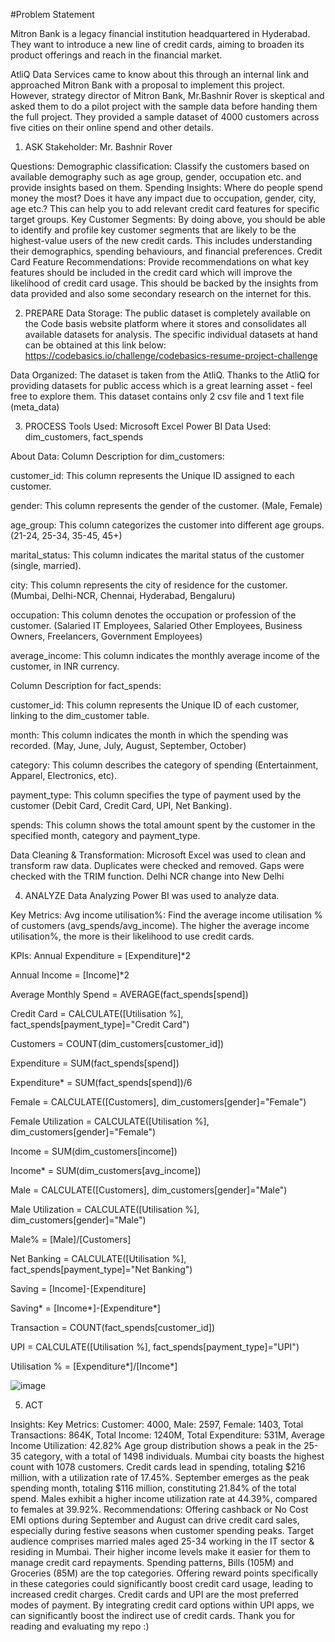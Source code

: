 #Problem Statement

Mitron Bank is a legacy financial institution headquartered in Hyderabad. They want to introduce a new line of credit cards, aiming to broaden its product offerings and reach in the financial market.

AtliQ Data Services came to know about this through an internal link and approached Mitron Bank with a proposal to implement this project. However, strategy director of Mitron Bank, Mr.Bashnir Rover is skeptical and asked them to do a pilot project with the sample data before handing them the full project. They provided a sample dataset of 4000 customers across five cities on their online spend and other details.

1. ASK
Stakeholder: Mr. Bashnir Rover

Questions:
Demographic classification: Classify the customers based on available demography such as age group, gender, occupation etc. and provide insights based on them.
Spending Insights: Where do people spend money the most? Does it have any impact due to occupation, gender, city, age etc.? This can help you to add relevant credit card features for specific target groups.
Key Customer Segments: By doing above, you should be able to identify and profile key customer segments that are likely to be the highest-value users of the new credit cards. This includes understanding their demographics, spending behaviours, and financial preferences.
Credit Card Feature Recommendations: Provide recommendations on what key features should be included in the credit card which will improve the likelihood of credit card usage. This should be backed by the insights from data provided and also some secondary research on the internet for this.


2. PREPARE
Data Storage:
The public dataset is completely available on the Code basis website platform where it stores and consolidates all available datasets for analysis. The specific individual datasets at hand can be obtained at this link below: https://codebasics.io/challenge/codebasics-resume-project-challenge

Data Organized:
The dataset is taken from the AtliQ. Thanks to the AtliQ for providing datasets for public access which is a great learning asset - feel free to explore them. This dataset contains only 2 csv file and 1 text file (meta_data)



3. PROCESS
Tools Used:
Microsoft Excel
Power BI
Data Used:
dim_customers, fact_spends

About Data:
Column Description for dim_customers:

customer_id: This column represents the Unique ID assigned to each customer.

gender: This column represents the gender of the customer. (Male, Female)

age_group: This column categorizes the customer into different age groups. (21-24, 25-34, 35-45, 45+)

marital_status: This column indicates the marital status of the customer (single, married).

city: This column represents the city of residence for the customer. (Mumbai, Delhi-NCR, Chennai, Hyderabad, Bengaluru)

occupation: This column denotes the occupation or profession of the customer. (Salaried IT Employees, Salaried Other Employees, Business Owners, Freelancers, Government Employees)

average_income: This column indicates the monthly average income of the customer, in INR currency.

Column Description for fact_spends:

customer_id: This column represents the Unique ID of each customer, linking to the dim_customer table.

month: This column indicates the month in which the spending was recorded. (May, June, July, August, September, October)

category: This column describes the category of spending (Entertainment, Apparel, Electronics, etc).

payment_type: This column specifies the type of payment used by the customer (Debit Card, Credit Card, UPI, Net Banking).

spends: This column shows the total amount spent by the customer in the specified month, category and payment_type.

Data Cleaning & Transformation:
Microsoft Excel was used to clean and transform raw data.
Duplicates were checked and removed.
Gaps were checked with the TRIM function.
Delhi NCR change into New Delhi


4. ANALYZE
Data Analyzing
Power BI was used to analyze data.

Key Metrics:
Avg income utilisation%: Find the average income utilisation % of customers (avg_spends/avg_income). The higher the average income utilisation%, the more is their likelihood to use credit cards.

KPIs:
Annual Expenditure = [Expenditure]*2

Annual Income = [Income]*2

Average Monthly Spend = AVERAGE(fact_spends[spend])

Credit Card = CALCULATE([Utilisation %], fact_spends[payment_type]="Credit Card")

Customers = COUNT(dim_customers[customer_id])

Expenditure = SUM(fact_spends[spend])

Expenditure* = SUM(fact_spends[spend])/6

Female = CALCULATE([Customers], dim_customers[gender]="Female")

Female Utilization = CALCULATE([Utilisation %], dim_customers[gender]="Female")

Income = SUM(dim_customers[income])

Income* = SUM(dim_customers[avg_income])

Male = CALCULATE([Customers], dim_customers[gender]="Male")

Male Utilization = CALCULATE([Utilisation %], dim_customers[gender]="Male")

Male% = [Male]/[Customers]

Net Banking = CALCULATE([Utilisation %], fact_spends[payment_type]="Net Banking")

Saving = [Income]-[Expenditure]

Saving* = [Income*]-[Expenditure*]

Transaction = COUNT(fact_spends[customer_id])

UPI = CALCULATE([Utilisation %], fact_spends[payment_type]="UPI")

Utilisation % = [Expenditure*]/[Income*]

![image](https://github.com/user-attachments/assets/4bae27fd-cec1-4975-92cb-a2f910f0b295)

5. ACT
   
Insights:
Key Metrics: Customer: 4000, Male: 2597, Female: 1403, Total Transactions: 864K, Total Income: 1240M, Total Expenditure: 531M, Average Income Utilization: 42.82%
Age group distribution shows a peak in the 25-35 category, with a total of 1498 individuals.
Mumbai city boasts the highest count with 1078 customers.
Credit cards lead in spending, totaling $216 million, with a utilization rate of 17.45%.
September emerges as the peak spending month, totaling $116 million, constituting 21.84% of the total spend.
Males exhibit a higher income utilization rate at 44.39%, compared to females at 39.92%.
Recommendations:
Offering cashback or No Cost EMI options during September and August can drive credit card sales, especially during festive seasons when customer spending peaks.
Target audience comprises married males aged 25-34 working in the IT sector & residing in Mumbai. Their higher income levels make it easier for them to manage credit card repayments.
Spending patterns, Bills (105M) and Groceries (85M) are the top categories. Offering reward points specifically in these categories could significantly boost credit card usage, leading to increased credit charges.
Credit cards and UPI are the most preferred modes of payment. By integrating credit card options within UPI apps, we can significantly boost the indirect use of credit cards.
Thank you for reading and evaluating my repo :)
